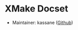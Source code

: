XMake Docset
=======================

* Maintainer: kassane ([Github][maintainer])

[maintainer]: https://github.com/kassane

